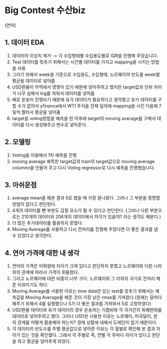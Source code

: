 # Big Contest 수산biz

(연어)
## 1. 데이터 EDA
1. 데이터의 이상치 제거 -> 각 수입형태별 수입용도별로 IQR을 진행해 주었습니다.
2. Test 데이터를 맞추기 위해서는 시간별 데이터를 가지고 mapping을 시키는 방법을 사용
3. 그러기 위해서 week을 기준으로 수입용도, 수입형태, 노르웨이의 빈도를 week별 평균을 데이터로 넣어줌
4. USD환율이 무역에서 영향이 있기 때문에 넣어주려고 했지만 target값과 단위 차이가 너무 심해서 log를 씌워서 데이터를 넣어줌
5. 배로 운송이 진행되기 때문에 유가 데이터가 필요하다고 생각했고 유가 데이터를 구할 수가 없어서 yfinance에서 WTI 주식을 전체 일자에 mapping을 시킨 다음에 7일씩 짤라서 평균을 넣어줌
6. target을 voting방법을 예측을 한 이후에 target의 moving average를 구해서 데이터를 다시 생성해주고 변수로 넣어준다.

## 2. 모델링
1. Voting을 이용해서 1차 예측을 진행
2. moving average 예측한 target값과 train의 target값으로 moving average columnn을 만들어 주고 다시 Voting regressor로 다시 예측을 진행했습니다.

## 3. 아쉬운점
1. average mean을 해본 결과 5로 했을 때 가장 잘나왔다. 그러나 그 부분을 증명할 방법이 없다고 판단된다.
2. 4개의 데이터를 뺀 부분도 감점 요소가 될 수 있다고 판단한다. (그러나 다른 부분으로는 210개의 데이터와 206개의 데이터에서 차이가 있을까? 라는 생각도 해본다.)
3. 더 많은 추가데이터를 활용하지 못했다.
4. Moving Average를 사용하고 다시 전처리를 진행해 주었다면 더 좋은 결과를 낼 수 있었다고 생각한다.

## 4. 연어 가격에 대한 내 생각
1. 연어의 가격은 어획량에 차이가 크게 있다고 판단하지 못했고 노르웨이와 다른 나라와의 관계에 따라서 가격이 휘둘렸다.
2. 그리고 노르웨이에 대한 비중이 너무 크다. 노르웨이와 그 이외의 국가로 전처리 해준 이유이기도 하다.
3. Moving Average를 사용한 이유는 time data만 있는 test를 맞추기 위해서는 예측값을 Moving Average를 해준 것이 가장 낮은 rmse를 가져왔다.(원래는 달마다 해주기 위해서 4를 실행했으나 5가 더 좋은 결과를 가져와서 5로 고정하였다)
4. USD환율 데이터와 유가 데이터의 경우 운송하는 기름비와 각 국가간의 화폐변화를 데이터로 넣어주려고 했다. 그러나 USD만 사용한 이유는 노르웨이, 미국달러, 원 의 관계를 어떻게 활용해야 하는지? 경제 상황에 대해서 도메인이 없기 때문이다.
5. 각 데이터의 빈도수를 주별 평균값으로 넣어준 이유는 각 월별로 확인해 본 결과 차이가 있는 것을 확인했다. 그래서 각 주별로 즉, 연별 각 주마다 차이가 있다고 판단을 하고 평균을 넣어주게 되었다.
